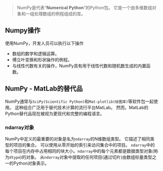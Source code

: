 > NumPy是代表“**Numerical Python**”的Python包。 它是一个由多维数组对象和一组处理数组的例程组成的库。
## Numpy操作
使用NumPy，开发人员可以执行以下操作

- 数组的数学和逻辑运算。
- 傅立叶变换和形状操作的例程。
- 与线性代数有关的操作，NumPy具有用于线性代数和随机数生成的内置函数。

## NumPy - MatLab的替代品
NumPy通常与`SciPy(Scientific Python)`和`Mat-plotlib(绘图库)`等软件包一起使用。 这种组合广泛用于替代技术计算的流行平台MatLab。 然而，MatLab的Python替代品现在被视为更现代和完整的编程语言。

### ndarray对象
NumPy中定义的最重要的对象是名为`ndarray`的N维数组类型。 它描述了相同类型的项目的集合。 可以使用从零开始的索引来访问集合中的项目。 `ndarray`中的每个项目在内存中占用相同的块大小。`ndarray`中的每个元素都是数据类型对象(称为`dtype`)的对象。 从`ndarray`对象中提取的任何项目(通过切片)由数组标量类型之一的Python对象表示。